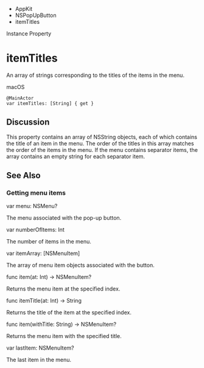 

- AppKit
- NSPopUpButton
-  itemTitles 

Instance Property

# itemTitles

An array of strings corresponding to the titles of the items in the menu.

macOS

``` source
@MainActor
var itemTitles: [String] { get }
```

## Discussion

This property contains an array of NSString objects, each of which contains the title of an item in the menu. The order of the titles in this array matches the order of the items in the menu. If the menu contains separator items, the array contains an empty string for each separator item.

## See Also

### Getting menu items

var menu: NSMenu?

The menu associated with the pop-up button.

var numberOfItems: Int

The number of items in the menu.

var itemArray: [NSMenuItem]

The array of menu item objects associated with the button.

func item(at: Int) -> NSMenuItem?

Returns the menu item at the specified index.

func itemTitle(at: Int) -> String

Returns the title of the item at the specified index.

func item(withTitle: String) -> NSMenuItem?

Returns the menu item with the specified title.

var lastItem: NSMenuItem?

The last item in the menu.

